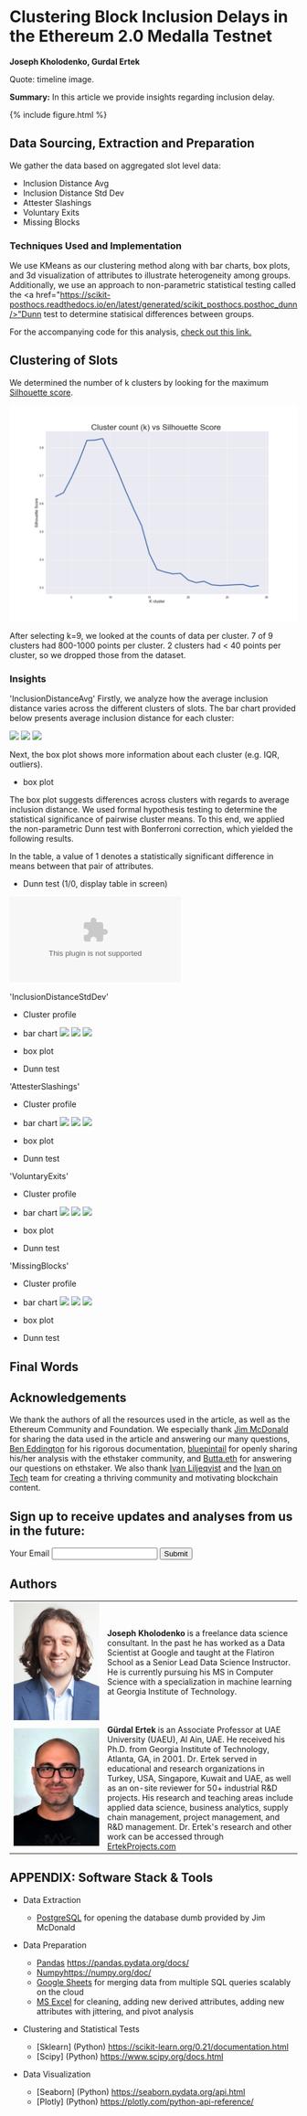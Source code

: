 # Clustering Block Inclusion Delays in the Ethereum 2.0 Medalla Testnet

**Joseph Kholodenko, Gurdal Ertek**

Quote: timeline image.

**Summary:** In this article we provide insights regarding inclusion delay. 

{% include figure.html %}

## Data Sourcing, Extraction and Preparation
We gather the data based on aggregated slot level data:
- Inclusion Distance Avg
- Inclusion Distance Std Dev
- Attester Slashings
- Voluntary Exits
- Missing Blocks

### Techniques Used and Implementation

We use KMeans as our clustering method along with bar charts, box plots, and 3d visualization of attributes to illustrate heterogeneity among groups. Additionally, we use an approach to non-parametric statistical testing called the <a href="https://scikit-posthocs.readthedocs.io/en/latest/generated/scikit_posthocs.posthoc_dunn/>"Dunn test</a> to determine statisical differences between groups.

For the accompanying code for this analysis, <a href="https://blockblockdata.github.io/medalla-data-challenge/a003/code/clustering.html">check out this link.</a>

## Clustering of Slots

We determined the number of k clusters by looking for the maximum <a href="https://scikit-learn.org/stable/modules/generated/sklearn.metrics.silhouette_score.html">Silhouette score</a>.

![](images/cluster_scores_per_k.png)

After selecting k=9, we looked at the counts of data per cluster. 7 of 9 clusters had 800-1000 points per cluster. 2 clusters had < 40 points per cluster, so we dropped those from the dataset.

### Insights

'InclusionDistanceAvg'
Firstly, we analyze how the average inclusion distance varies across the different clusters of slots. 
The bar chart provided below presents average inclusion distance for each cluster:

![](images/barplot/barplot_mean_clusters_InclusionDistanceAvg.png)
![](images/barplot/barplot_median_clusters_InclusionDistanceAvg.png)
![](images/barplot/barplot_stdev_clusters_InclusionDistanceAvg.png)

Next, the box plot shows more information about each cluster (e.g. IQR, outliers). 
- box plot

The box plot suggests differences across clusters with regards to average inclusion distance. 
We used formal hypothesis testing to determine the statistical significance of pairwise cluster means.
To this end, we applied the non-parametric Dunn test with Bonferroni correction, which yielded the following results.

In the table, a value of 1 denotes a statistically significant difference in means between that pair of attributes.
- Dunn test (1/0, display table in screen)

![](tests/dunn_test_clusters_output_InclusionDistanceAvg.csv)

'InclusionDistanceStdDev' 
- Cluster profile
- bar chart
![](images/barplot/barplot_mean_clusters_InclusionDistanceStdDev.png)
![](images/barplot/barplot_median_clusters_InclusionDistanceStdDev.png)
![](images/barplot/barplot_stdev_clusters_InclusionDistanceStdDev.png)

- box plot
- Dunn test

'AttesterSlashings'
- Cluster profile
- bar chart
![](images/barplot/barplot_mean_clusters_AttesterSlashings.png)
![](images/barplot/barplot_median_clusters_AttesterSlashings.png)
![](images/barplot/barplot_stdev_clusters_AttesterSlashings.png)

- box plot
- Dunn test

'VoluntaryExits'
- Cluster profile
- bar chart
![](images/barplot/barplot_mean_clusters_VoluntaryExits.png)
![](images/barplot/barplot_median_clusters_VoluntaryExits.png)
![](images/barplot/barplot_stdev_clusters_VoluntaryExits.png)

- box plot
- Dunn test

'MissingBlocks' 
- Cluster profile
- bar chart
![](images/barplot/barplot_mean_clusters_MissingBlocks.png)
![](images/barplot/barplot_median_clusters_MissingBlocks.png)
![](images/barplot/barplot_stdev_clusters_MissingBlocks.png)

- box plot
- Dunn test

## Final Words

## Acknowledgements

We thank the authors of all the resources used in the article, as well as the Ethereum Community and Foundation. We especially thank [Jim McDonald](https://www.linkedin.com/in/jimgmcdonald/) for sharing the data used in the article and answering our many questions, [Ben Eddington](https://www.linkedin.com/in/benedgington/) for his rigorous documentation, [bluepintail](https://github.com/bluepintail) for openly sharing his/her analysis with the ethstaker community, and [Butta.eth](https://twitter.com/Butta_eth) for answering our questions on ethstaker. We also thank [Ivan Liljeqvist](https://www.linkedin.com/in/ivan-liljeqvist-697824198/) and the [Ivan on Tech](https://academy.ivanontech.com/a/27786/pVrJMEtL) team for creating a thriving community and motivating blockchain content. 


## Sign up to receive updates and analyses from us in the future:

<form action="https://formspree.io/f/xleojqvv" method="post">
  <label for="email">Your Email</label>
  <input name="Email" id="email" type="email">
  <button type="submit">Submit</button>
</form>

## Authors

<table>
  <tr>
    <td width=150px><a href="https://www.linkedin.com/in/josephkholodenko/" target="_blank"><img src="images/joseph-kholodenko.png" alt="Joseph Kholodenko"></a></td>
    <td><b>Joseph Kholodenko</b> is a freelance data science consultant. In the past he has worked as a Data Scientist at Google and taught at the Flatiron School as a Senior Lead Data Science Instructor. He is currently pursuing his MS in Computer Science with a specialization in machine learning at Georgia Institute of Technology.
    </td>
  </tr>
  <tr>
    <td width=150px><a href="https://www.linkedin.com/in/gurdalertek/" target="_blank"><img src="images/gurdal-ertek.png" alt="Gurdal Ertek"></a></td>
    <td><b>Gürdal Ertek</b> is an Associate Professor at UAE University (UAEU), Al Ain, UAE. He received his Ph.D. from Georgia Institute of Technology, Atlanta, GA, in 2001. Dr. Ertek served in educational and research organizations in Turkey, USA, Singapore, Kuwait and UAE, as well as an on-site reviewer for 50+ industrial R&D projects. His research and teaching areas include applied data science, business analytics, supply chain management, project management, and R&D management. Dr. Ertek's research and other work can be accessed through <a href="http://ertekprojects.com" target="_blank">ErtekProjects.com</a> </td>
  </tr>
</table>


## APPENDIX: Software Stack & Tools

- Data Extraction
  - [PostgreSQL](https://www.postgresql.org/) for opening the database dumb provided by Jim McDonald

- Data Preparation
  - [Pandas](Python) https://pandas.pydata.org/docs/
  - [Numpy](Python)https://numpy.org/doc/
  - [Google Sheets](https://www.google.com/sheets/about/) for merging data from multiple SQL queries scalably on the cloud
  - [MS Excel](https://www.youtube.com/channel/UCJtUOos_MwJa_Ewii-R3cJA) for cleaning, adding new derived attributes, adding new attributes with jittering, and pivot analysis

- Clustering and Statistical Tests
  - [Sklearn] (Python) https://scikit-learn.org/0.21/documentation.html
  - [Scipy] (Python) https://www.scipy.org/docs.html

- Data Visualization
  - [Seaborn] (Python) https://seaborn.pydata.org/api.html
  - [Plotly] (Python) https://plotly.com/python-api-reference/

